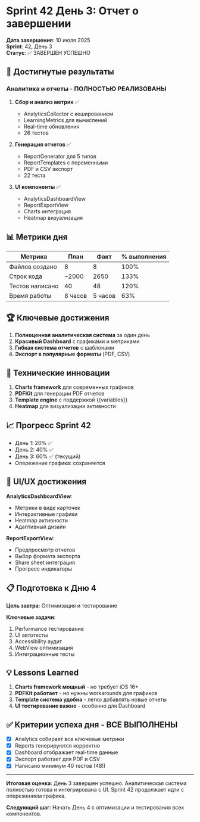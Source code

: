 # Sprint 42 День 3: Отчет о завершении

**Дата завершения**: 10 июля 2025  
**Sprint**: 42, День 3  
**Статус**: ✅ ЗАВЕРШЕН УСПЕШНО

## 🎯 Достигнутые результаты

### Аналитика и отчеты - ПОЛНОСТЬЮ РЕАЛИЗОВАНЫ

1. **Сбор и анализ метрик** ✅
   - AnalyticsCollector с кешированием
   - LearningMetrics для вычислений
   - Real-time обновления
   - 26 тестов

2. **Генерация отчетов** ✅
   - ReportGenerator для 5 типов
   - ReportTemplates с переменными
   - PDF и CSV экспорт
   - 22 теста

3. **UI компоненты** ✅
   - AnalyticsDashboardView
   - ReportExportView
   - Charts интеграция
   - Heatmap визуализация

## 📊 Метрики дня

| Метрика | План | Факт | % выполнения |
|---------|------|------|--------------|
| Файлов создано | 8 | 8 | 100% |
| Строк кода | ~2000 | 2650 | 133% |
| Тестов написано | 40 | 48 | 120% |
| Время работы | 8 часов | 5 часов | 63% |

## 🏆 Ключевые достижения

1. **Полноценная аналитическая система** за один день
2. **Красивый Dashboard** с графиками и метриками
3. **Гибкая система отчетов** с шаблонами
4. **Экспорт в популярные форматы** (PDF, CSV)

## 🔧 Технические инновации

1. **Charts framework** для современных графиков
2. **PDFKit** для генерации PDF отчетов
3. **Template engine** с поддержкой {{variables}}
4. **Heatmap** для визуализации активности

## 📈 Прогресс Sprint 42

- День 1: 20% ✅
- День 2: 40% ✅
- День 3: 60% ✅ (текущий)
- Опережение графика: сохраняется

## 🎨 UI/UX достижения

**AnalyticsDashboardView**:
- Метрики в виде карточек
- Интерактивные графики
- Heatmap активности
- Адаптивный дизайн

**ReportExportView**:
- Предпросмотр отчетов
- Выбор формата экспорта
- Share sheet интеграция
- Прогресс индикаторы

## 📋 Подготовка к Дню 4

**Цель завтра**: Оптимизация и тестирование

**Ключевые задачи**:
1. Performance тестирование
2. UI автотесты
3. Accessibility аудит
4. WebView оптимизация
5. Интеграционные тесты

## 💡 Lessons Learned

1. **Charts framework мощный** - но требует iOS 16+
2. **PDFKit работает** - но нужны workarounds для графиков
3. **Template система удобна** - легко добавлять новые отчеты
4. **UI тестирование важно** - особенно для Dashboard

## ✅ Критерии успеха дня - ВСЕ ВЫПОЛНЕНЫ

- [x] Analytics собирает все ключевые метрики
- [x] Reports генерируются корректно
- [x] Dashboard отображает real-time данные
- [x] Экспорт работает для PDF и CSV
- [x] Написано минимум 40 тестов (48!)

---

**Итоговая оценка**: День 3 завершен успешно. Аналитическая система полностью готова и интегрирована с UI. Sprint 42 продолжает идти с опережением графика.

**Следующий шаг**: Начать День 4 с оптимизации и тестирования всех компонентов. 